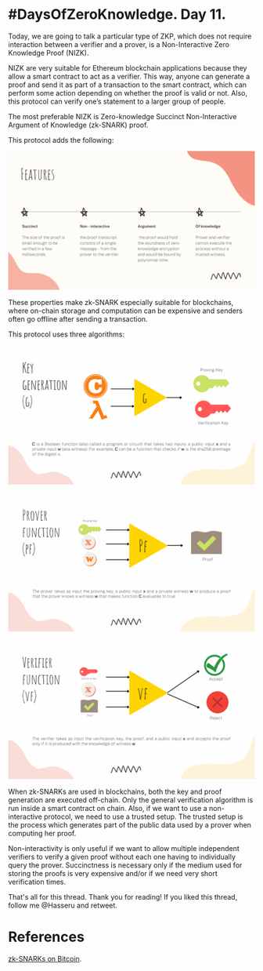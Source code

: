 # #DaysOfZeroKnowledge. Day 11.

Today, we are going to talk a particular type of ZKP, which does not require interaction between a verifier and a prover, is a Non-Interactive Zero Knowledge Proof (NIZK). 

NIZK are very suitable for Ethereum blockchain applications because they allow a smart contract to act as a verifier. This way, anyone can generate a proof and send it as part of a transaction to the smart contract, which can perform some action depending on whether the proof is valid or not. Also, this protocol can verify one’s statement to a larger group of people. 

The most preferable NIZK is Zero-knowledge Succinct Non-Interactive Argument of Knowledge (zk-SNARK) proof.
  
This protocol adds the following:

![Features with zk-SNARK](https://raw.githubusercontent.com/hasselalcala/DaysOfZeroKnowledge/main/images/zksnark_4.png)

These properties make zk-SNARK especially suitable for blockchains, where on-chain storage and computation can be expensive and senders often go offline after sending a transaction.

This protocol uses three algorithms:

![Key generator](https://raw.githubusercontent.com/hasselalcala/DaysOfZeroKnowledge/main/images/zksnark_1.png)

![Prover function](https://raw.githubusercontent.com/hasselalcala/DaysOfZeroKnowledge/main/images/zksnark_2.png)

![Verifier function](https://raw.githubusercontent.com/hasselalcala/DaysOfZeroKnowledge/main/images/zksnark_3.png)

When zk-SNARKs are used in blockchains, both the key and proof generation are executed off-chain. Only the general verification algorithm is run inside a smart contract on chain. Also, if we want to use a non-interactive protocol, we need to use a trusted setup. The trusted setup is the process which generates part of the public data used by a prover when computing her proof. 

Non-interactivity is only useful if we want to allow multiple independent verifiers to verify a given proof without each one having to individually query the prover. Succinctness is necessary only if the medium used for storing the proofs is very expensive and/or if we need very short verification times.

That's all for this thread. Thank you for reading! If you liked this thread, follow me @Hasseru and retweet.

# References

[zk-SNARKs on Bitcoin](https://xiaohuiliu.medium.com/zk-snarks-on-bitcoin-239d96d182bd).


